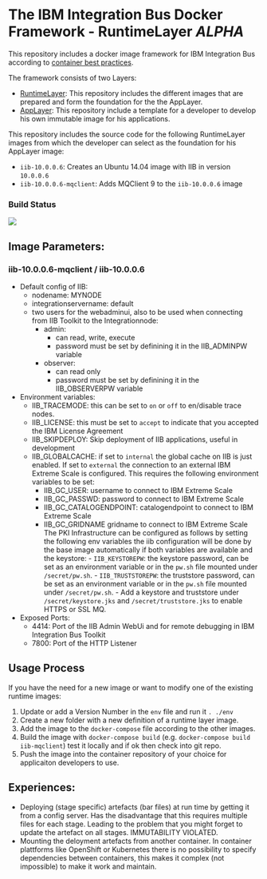 # The IBM Integration Bus Docker Framework - RuntimeLayer *ALPHA*

This repository includes a docker image framework for IBM Integration Bus according to [container best practices](http://developers.redhat.com/blog/2016/02/24/10-things-to-avoid-in-docker-containers/).

The framework consists of two Layers:
  - [RuntimeLayer](https://github.com/dennisseidel/iib-bestpractice-runtimes): This repository includes the different images that are prepared and form the foundation for the the AppLayer.
  - [AppLayer](https://github.com/dennisseidel/iib-bestpractice-applications-template): This repository include a template for a developer to develop his own immutable image for his applications.

This repository includes the source code for the following RuntimeLayer images from which the developer can select as the foundation for his AppLayer image:
- `iib-10.0.0.6`: Creates an Ubuntu 14.04 image with IIB in version `10.0.0.6`
- `iib-10.0.0.6-mqclient`: Adds MQClient 9 to the `iib-10.0.0.6` image

### Build Status
[![](https://images.microbadger.com/badges/image/dennisseidel/iib-bestpractice-runtimes.svg)](https://microbadger.com/images/dennisseidel/iib-bestpractice-runtimes "Get your own image badge on microbadger.com")

## Image Parameters:

### iib-10.0.0.6-mqclient / iib-10.0.0.6

- Default config of IIB:
  - nodename: MYNODE
  - integrationservername: default
  - two users for the webadminui, also to be used when connecting from IIB Toolkit to the Integrationnode:
    - admin:
      - can read, write, execute
      - password must be set by definining it in the IIB_ADMINPW variable
    - observer:
      - can read only
      - password must be set by definining it in the IIB_OBSERVERPW variable
- Environment variables:
    - IIB_TRACEMODE: this can be set to `on` or `off` to en/disable trace nodes.
    - IIB_LICENSE: this must be set to `accept` to indicate that you accepted the IBM License Agreement
    - IIB_SKIPDEPLOY: Skip deployment of IIB applications, useful in development
    - IIB_GLOBALCACHE: if set to `internal` the global cache on IIB is just enabled. If set to `external` the connection to an external IBM Extreme Scale is configured. This requires the following environment variables to be set:
      - IIB_GC_USER: username to connect to IBM Extreme Scale
      - IIB_GC_PASSWD: password to connect to IBM Extreme Scale
      - IIB_GC_CATALOGENDPOINT: catalogendpoint to connect to IBM Extreme Scale
      - IIB_GC_GRIDNAME gridname to connect to IBM Extreme Scale
		The PKI Infrastructure can be configured as follows by setting the following env variables the iib configuration will be done by the base image automatically if both variables are available and the keystore:
			- `IIB_KEYSTOREPW`: the keystore password, can be set as an environment variable or in the `pw.sh` file mounted under `/secret/pw.sh`.
			- `IIB_TRUSTSTOREPW`: the truststore password, can be set as an environment variable or in the `pw.sh` file mounted under `/secret/pw.sh`.
			- Add a keystore and truststore under `/secret/keystore.jks` and `/secret/truststore.jks` to enable HTTPS or SSL MQ.
- Exposed Ports:
    - 4414: Port of the IIB Admin WebUi and for remote debugging in IBM Integration Bus Toolkit
    - 7800: Port of the HTTP Listener

## Usage Process
If you have the need for a new image or want to modify one of the existing runtime images:

1. Update or add a Version Number in the `env` file and run it `. ./env`
2. Create a new folder with a new definition of a runtime layer image.
3. Add the image to the `docker-compose` file according to the other images.
4. Build the image with `docker-compose build` (e.g. `docker-compose build iib-mqclient`) test it locally and if ok then check into git repo.
5. Push the image into the container repository of your choice for applicaiton developers to use.

## Experiences:
- Deploying (stage specific) artefacts (bar files) at run time by getting it from a config server. Has the disadvantage that this requires multiple files for each stage. Leading to the problem that you might forget to update the artefact on all stages. IMMUTABILITY VIOLATED.
- Mounting the deloyment artefacts from another container. In container plattforms like OpenShift or Kubernetes there is no possibility to specify dependencies between containers, this makes it complex (not impossible) to make it work and maintain.
